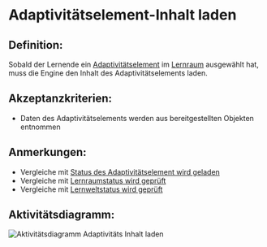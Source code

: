 # Adaptivitätselement-Inhalt laden


## Definition:

Sobald der Lernende ein [Adaptivitätselement](Adaptivitätselement-GE.md) im [Lernraum](Lernraum-GE.md) ausgewählt hat, muss die Engine
den Inhalt des Adaptivitätselements laden.

## Akzeptanzkriterien:

- Daten des Adaptivitätselements werden aus bereitgestellten Objekten entnommen

## Anmerkungen:

- Vergleiche mit [Status des Adaptivitätselement wird geladen](EWE0002.md)
- Vergleiche mit [Lernraumstatus wird geprüft](EZZ0013.md)
- Vergleiche mit [Lernweltstatus wird geprüft](ELG0009.md)

## Aktivitätsdiagramm:

![Aktivitätsdiagramm Adaptivitäts Inhalt laden](imageEngineAdaptivitätselementInhaltLaden.png)